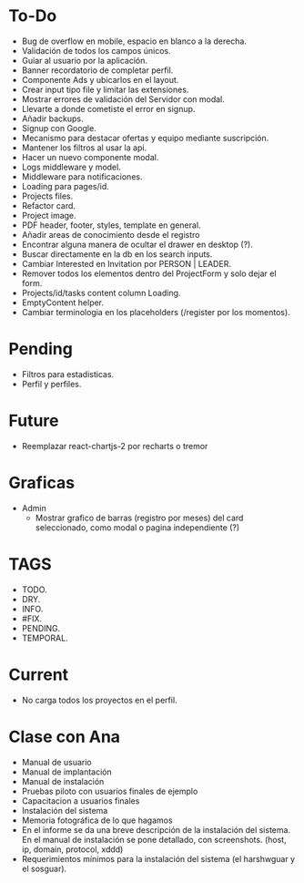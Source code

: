 # To-Do

- Bug de overflow en mobile, espacio en blanco a la derecha.
- Validación de todos los campos únicos.
- Guiar al usuario por la aplicación.
- Banner recordatorio de completar perfil.
- Componente Ads y ubicarlos en el layout.
- Crear input tipo file y limitar las extensiones.
- Mostrar errores de validación del Servidor con modal.
- Llevarte a donde cometiste el error en signup.
- Añadir backups.
- Signup con Google.
- Mecanismo para destacar ofertas y equipo mediante suscripción.
- Mantener los filtros al usar la api.
- Hacer un nuevo componente modal.
- Logs middleware y model.
- Middleware para notificaciones.
- Loading para pages/id.
- Projects files.
- Refactor card.
- Project image.
- PDF header, footer, styles, template en general.
- Añadir areas de conocimiento desde el registro
- Encontrar alguna manera de ocultar el drawer en desktop (?).
- Buscar directamente en la db en los search inputs.
- Cambiar Interested en Invitation por PERSON | LEADER.
- Remover todos los elementos dentro del ProjectForm y solo dejar el form.
- Projects/id/tasks content column Loading.
- EmptyContent helper.
- Cambiar terminologia en los placeholders (/register por los momentos).

# Pending

- Filtros para estadisticas.
- Perfil y perfiles.

# Future

- Reemplazar react-chartjs-2 por recharts o tremor

# Graficas

- Admin
  - Mostrar grafico de barras (registro por meses) del card seleccionado, como modal o pagina independiente (?)

# TAGS

- TODO.
- DRY.
- INFO.
- #FIX.
- PENDING.
- TEMPORAL.

# Current

- No carga todos los proyectos en el perfil.

# Clase con Ana

- Manual de usuario
- Manual de implantación
- Manual de instalación
- Pruebas piloto con usuarios finales de ejemplo
- Capacitacion a usuarios finales
- Instalación del sistema
- Memoria fotográfica de lo que hagamos
- En el informe se da una breve descripción de la instalación del sistema. En el manual de instalación se pone detallado, con screenshots. (host, ip, domain, protocol, xddd)
- Requerimientos mínimos para la instalación del sistema (el harshwguar y el sosguar).

